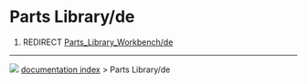 # Parts Library/de
1.  REDIRECT [Parts_Library_Workbench/de](Parts_Library_Workbench/de.md)



---
![](images/Button_right.svg) [documentation index](../README.md) > Parts Library/de
